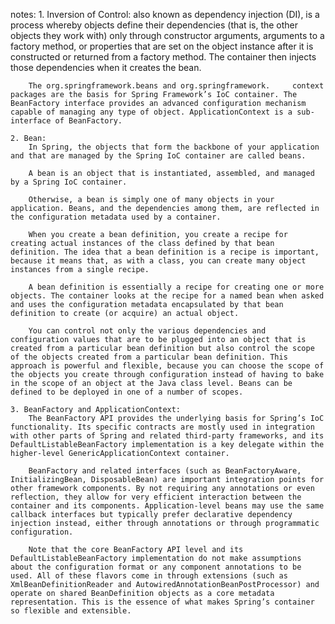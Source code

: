 notes:
    1.  Inversion of Control: 
        also known as dependency injection (DI), is a process whereby objects define their dependencies (that is, the other objects they work with) only through constructor arguments, arguments to a factory method, or properties that are set on the object instance after it is constructed or returned from a factory method. The container then injects those dependencies when it creates the bean.

        The org.springframework.beans and org.springframework.     context packages are the basis for Spring Framework’s IoC container. The BeanFactory interface provides an advanced configuration mechanism capable of managing any type of object. ApplicationContext is a sub-interface of BeanFactory.

    2. Bean: 
        In Spring, the objects that form the backbone of your application and that are managed by the Spring IoC container are called beans. 

        A bean is an object that is instantiated, assembled, and managed by a Spring IoC container. 

        Otherwise, a bean is simply one of many objects in your application. Beans, and the dependencies among them, are reflected in the configuration metadata used by a container.

        When you create a bean definition, you create a recipe for creating actual instances of the class defined by that bean definition. The idea that a bean definition is a recipe is important, because it means that, as with a class, you can create many object instances from a single recipe.

        A bean definition is essentially a recipe for creating one or more objects. The container looks at the recipe for a named bean when asked and uses the configuration metadata encapsulated by that bean definition to create (or acquire) an actual object.

        You can control not only the various dependencies and configuration values that are to be plugged into an object that is created from a particular bean definition but also control the scope of the objects created from a particular bean definition. This approach is powerful and flexible, because you can choose the scope of the objects you create through configuration instead of having to bake in the scope of an object at the Java class level. Beans can be defined to be deployed in one of a number of scopes.
    
    3. BeanFactory and ApplicationContext:
        The BeanFactory API provides the underlying basis for Spring’s IoC functionality. Its specific contracts are mostly used in integration with other parts of Spring and related third-party frameworks, and its DefaultListableBeanFactory implementation is a key delegate within the higher-level GenericApplicationContext container.

        BeanFactory and related interfaces (such as BeanFactoryAware, InitializingBean, DisposableBean) are important integration points for other framework components. By not requiring any annotations or even reflection, they allow for very efficient interaction between the container and its components. Application-level beans may use the same callback interfaces but typically prefer declarative dependency injection instead, either through annotations or through programmatic configuration.

        Note that the core BeanFactory API level and its DefaultListableBeanFactory implementation do not make assumptions about the configuration format or any component annotations to be used. All of these flavors come in through extensions (such as XmlBeanDefinitionReader and AutowiredAnnotationBeanPostProcessor) and operate on shared BeanDefinition objects as a core metadata representation. This is the essence of what makes Spring’s container so flexible and extensible.

